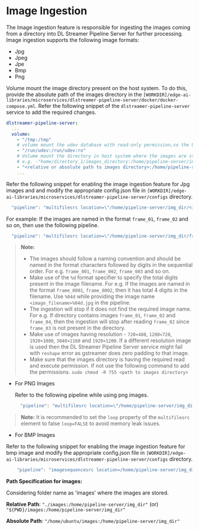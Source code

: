# Image Ingestion

The Image ingestion feature is responsible for ingesting the images coming from a directory into DL Streamer Pipeline Server for further processing.
Image ingestion supports the following image formats:

- Jpg
- Jpeg
- Jpe
- Bmp
- Png

Volume mount the image directory present on the host system. To do this, provide the absolute path of the images directory in the `[WORKDIR]/edge-ai-libraries/microservices/dlstreamer-pipeline-server/docker/docker-compose.yml`.
Refer the following snippet of the `dlstreamer-pipeline-server` service to add the required changes. 

```yaml
dlstreamer-pipeline-server:
  ...
  volume:
    - "/tmp:/tmp"
    # volume mount the udev database with read-only permission,so the USB3 Vision interfaces can be enumerated correctly in the container
    - "/run/udev:/run/udev:ro"
    # Volume mount the directory in host system where the images are stored onto the container directory system.
    # e.g. -"home/directory_1/images_directory:/home/pipeline-server/img_dir"
    - "<relative or absolute path to images directory>:/home/pipeline-server/img_dir"
    ...
```

Refer the following snippet for enabling the image ingestion feature for Jpg images and and modify the appropriate config.json file in `[WORKDIR]/edge-ai-libraries/microservices/dlstreamer-pipeline-server/configs` directory.

  ```javascript
    "pipeline": "multifilesrc location=\"/home/pipeline-server/img_dir/<image_filename>%02d.jpg\" index=1 name=source ! jpegdec ! decodebin3 ! videoconvert ! gvadetect name=detection ! queue ! gvawatermark ! appsink name=destination",
  ```

  For example: If the images are named in the format `frame_01`, `frame_02` and so on, then use the following pipeline.

  ```javascript
	"pipeline": "multifilesrc location=\"/home/pipeline-server/img_dir/frame_%02d.jpg\" index=1 name=source ! jpegdec ! decodebin3 ! videoconvert ! gvadetect name=detection ! queue ! gvawatermark ! appsink name=destination"
  ```

>**Note:**
>
> - The images should follow a naming convention and should be named in the format characters followed by digits in the sequential order. For e.g. `frame_001`, `frame_002`, `frame_003` and so on.
> - Make use of the `%d` format specifier to specify the total digits present in the image filename.
>  For e.g. If the images are named in the format `frame_0001`, `frame_0002`, then it has total 4 digits in the filename. Use `%04d` while providing the image name `<image_filename>%04d.jpg` in the pipeline.
> - The ingestion will stop if it does not find the required image name.
> For e.g. If directory contains images `frame_01`, `frame_02` and `frame_04`, then the ingestion will stop after reading `frame_02` since `frame_03` is not present in the directory.
> - Make use of images having resolution - `720×480`, `1280×720`, `1920×1080`, `3840×2160` and `1920×1200`. If a different resolution image is used then the DL Streamer Pipeline Server service might fail with `reshape` error  as gstreamer does zero padding to that image.
> - Make sure that the images directory is having the required read and execute permission. If not use the following command to add the permissions.
> `sudo chmod -R 755 <path to images directory>`

- For PNG Images

  Refer to the following pipeline while using png images.

  ```javascript
	"pipeline": "multifilesrc location=\"/home/pipeline-server/img_dir/<image_filename>%03d.png\" index=1 name=source ! pngdec ! decodebin3 ! videoconvert ! gvadetect name=detection ! queue ! gvawatermark ! appsink name=destination"
  ```

> **Note:** It is recommended to set the `loop` property of the `multifilesrc` element to false `loop=FALSE` to avoid memory leak issues.

- For BMP Images

Refer to the following snippet for enabling the image ingestion feature for bmp image and modify the appropriate config.json file in `[WORKDIR]/edge-ai-libraries/microservices/dlstreamer-pipeline-server/configs` directory.

```javascript
    "pipeline": "imagesequencesrc location=/home/pipeline-server/img_dir/<image_filename>%03d.bmp start-index=1 framerate=1/1 ! decodebin3 ! videoconvert ! gvadetect name=detection ! queue ! gvawatermark ! appsink name=destination"
```

**Path Specification for images:**

Considering folder name as 'images' where the images are stored.

**Relative Path**: `"./images:/home/pipeline-server/img_dir"`  (or) `"${PWD}/images:/home/pipeline-server/img_dir"`

**Absolute Path**: `"/home/ubuntu/images:/home/pipeline-server/img_dir"`
